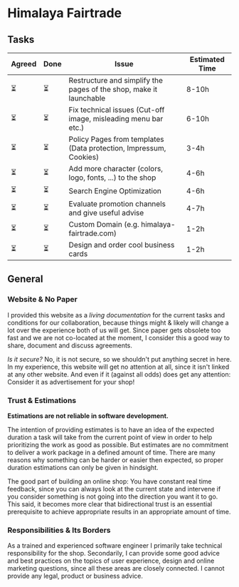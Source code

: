 # Himalaya Fairtrade

## Tasks

| Agreed | Done | Issue                                                              | Estimated Time |
| ------ | ---- | ------------------------------------------------------------------ | -------------- |
| ⏳      | ⏳    | Restructure and simplify the pages of the shop, make it launchable | 8-10h          |
| ⏳      | ⏳    | Fix technical issues (Cut-off image, misleading menu bar etc.)     | 6-10h          |
| ⏳      | ⏳    | Policy Pages from templates (Data protection, Impressum, Cookies)  | 3-4h           |
| ⏳      | ⏳    | Add more character (colors, logo, fonts, ...) to the shop          | 4-6h           |
| ⏳      | ⏳    | Search Engine Optimization                                         | 4-6h           |
| ⏳      | ⏳    | Evaluate promotion channels and give useful advise                 | 4-7h           |
| ⏳      | ⏳    | Custom Domain (e.g. himalaya-fairtrade.com)                        | 1-2h           |
| ⏳      | ⏳    | Design and order cool business cards                               | 1-2h           |


## General
### Website & No Paper
I provided this website as a *living documentation* for the current tasks and conditions for our collaboration, because things might & likely will change a lot over the experience both of us will get. Since paper gets obsolete too fast and we are not co-located at the moment, I consider this a good way to share, document and discuss agreements.

*Is it secure?* No, it is not secure, so we shouldn't put anything secret in here. In my experience, this website will get no attention at all, since it isn't linked at any other website. And even if it (against all odds) does get any attention: Consider it as advertisement for your shop!

### Trust & Estimations
**Estimations are not reliable in software development.**

The intention of providing estimates is to have an idea of the expected duration a task will take from the current point of view in order to help prioritizing the work as good as possible. But estimates are no commitment to deliver a work package in a defined amount of time. There are many reasons why something can be harder or easier then expected, so proper duration estimations can only be given in hindsight.

The good part of building an online shop: You have constant real time feedback, since you can always look at the current state and intervene if you consider something is not going into the direction you want it to go. This said, it becomes more clear that bidirectional trust is an essential prerequisite to achieve appropriate results in an appropriate amount of time.

### Responsibilities & Its Borders
As a trained and experienced software engineer I primarily take technical responsibility for the shop. Secondarily, I can provide some good advice and best practices on the topics of user experience, design and online marketing questions, since all these areas are closely connected. I cannot provide any legal, product or business advice.
